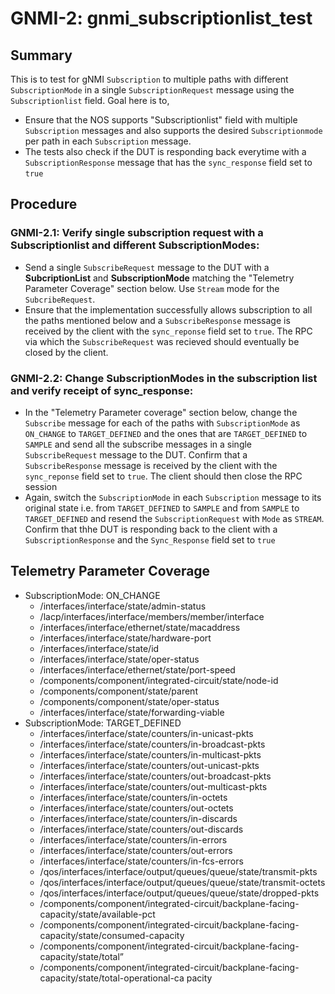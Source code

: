 # GNMI-2: gnmi_subscriptionlist_test

## Summary
This is to test for gNMI `Subscription` to multiple paths with different `SubscriptionMode` in a single `SubscriptionRequest` message using the `Subscriptionlist` field. Goal here is to,
  * Ensure that the NOS supports "Subscriptionlist" field with multiple `Subscription` messages and also supports the desired `Subscriptionmode` per path in each `Subscription` message.
  * The tests also check if the DUT is responding back everytime with a `SubscriptionResponse` message that has the `sync_response` field set to `true`

## Procedure
### GNMI-2.1: Verify single subscription request with a Subscriptionlist and different SubscriptionModes:
  * Send a single `SubscribeRequest` message to the DUT with a **SubcriptionList** and **SubscriptionMode** matching the "Telemetry Parameter Coverage" section below. Use `Stream` mode for the `SubcribeRequest`.
  * Ensure that the implementation successfully allows subscription to all the paths mentioned below and a `SubscribeResponse` message is received by the client with the `sync_reponse` field set to `true`. The RPC via which the `SubscribeRequest` was recieved should eventually be closed by the client.
### GNMI-2.2: Change SubscriptionModes in the subscription list and verify receipt of sync_response:
  * In the "Telemetry Parameter coverage" section below, change the `Subscribe` message for each of the paths with `SubscriptionMode` as `ON_CHANGE` to `TARGET_DEFINED` and the ones that are `TARGET_DEFINED` to `SAMPLE` and send all the subscribe messages in a single `SubscribeRequest` message to the DUT. Confirm that a `SubscribeResponse` message is received by the client with the `sync_reponse` field set to `true`. The client should then close the RPC session
  * Again, switch the `SubscriptionMode` in each `Subscription` message to its original state i.e. from `TARGET_DEFINED` to `SAMPLE` and from `SAMPLE` to `TARGET_DEFINED` and resend the `SubscriptionRequest` with `Mode` as `STREAM`. Confirm that thhe DUT is responding back to the client with a `SubscriptionResponse` and the `Sync_Response` field set to `true`

## Telemetry Parameter Coverage

  * SubscriptionMode: ON_CHANGE
    * /interfaces/interface/state/admin-status
    * /lacp/interfaces/interface/members/member/interface
    * /interfaces/interface/ethernet/state/macaddress
    * /interfaces/interface/state/hardware-port
    * /interfaces/interface/state/id
    * /interfaces/interface/state/oper-status
    * /interfaces/interface/ethernet/state/port-speed
    * /components/component/integrated-circuit/state/node-id
    * /components/component/state/parent
    * /components/component/state/oper-status
    * /interfaces/interface/state/forwarding-viable
  * SubscriptionMode: TARGET_DEFINED
    * /interfaces/interface/state/counters/in-unicast-pkts
    * /interfaces/interface/state/counters/in-broadcast-pkts
    * /interfaces/interface/state/counters/in-multicast-pkts
    * /interfaces/interface/state/counters/out-unicast-pkts
    * /interfaces/interface/state/counters/out-broadcast-pkts
    * /interfaces/interface/state/counters/out-multicast-pkts
    * /interfaces/interface/state/counters/in-octets
    * /interfaces/interface/state/counters/out-octets
    * /interfaces/interface/state/counters/in-discards
    * /interfaces/interface/state/counters/out-discards
    * /interfaces/interface/state/counters/in-errors
    * /interfaces/interface/state/counters/out-errors
    * /interfaces/interface/state/counters/in-fcs-errors
    * /qos/interfaces/interface/output/queues/queue/state/transmit-pkts
    * /qos/interfaces/interface/output/queues/queue/state/transmit-octets
    * /qos/interfaces/interface/output/queues/queue/state/dropped-pkts
    * /components/component/integrated-circuit/backplane-facing-capacity/state/available-pct
    * /components/component/integrated-circuit/backplane-facing-capacity/state/consumed-capacity
    * /components/component/integrated-circuit/backplane-facing-capacity/state/total”
    * /components/component/integrated-circuit/backplane-facing-capacity/state/total-operational-ca
pacity
